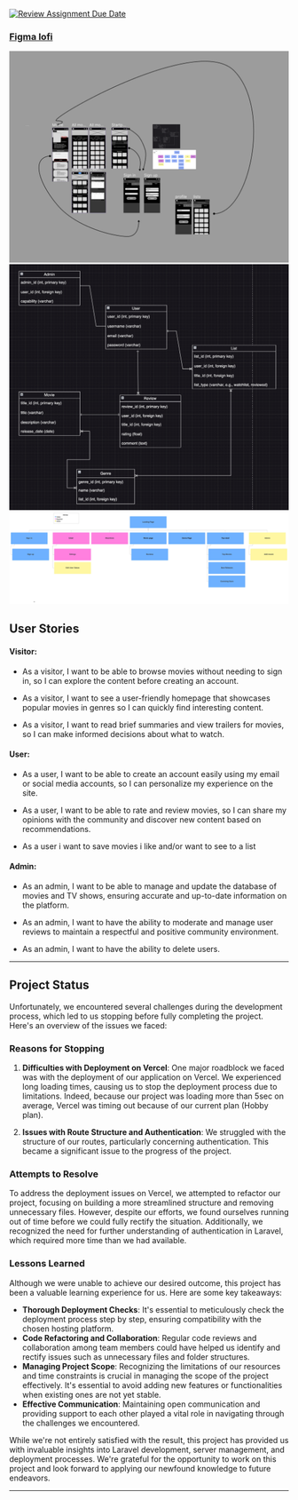 
[![Review Assignment Due Date](https://classroom.github.com/assets/deadline-readme-button-24ddc0f5d75046c5622901739e7c5dd533143b0c8e959d652212380cedb1ea36.svg)](https://classroom.github.com/a/ebT1wQO_)

### [Figma lofi](https://www.figma.com/file/IBLoF2xyqG0d7f90zHKmgB/LOFI?type=design&node-id=0-1&mode=design&t=ifxkhHARR7QzGWlZ-0)
![figma lofi prototype](/imdb-klon-1/img/Figma%20layout.png)
![ERD](/imdb-klon-1/img/ERD.png)
![sitemap](/imdb-klon-1/img/sitemap-last-version.jpeg)

## User Stories

#### Visitor:
- As a visitor, I want to be able to browse movies  without needing to sign in, so I can explore the content before creating an account.

- As a visitor, I want to see a user-friendly homepage that showcases popular movies in genres so I can quickly find interesting content.

- As a visitor, I want to read brief summaries and view trailers for movies, so I can make informed decisions about what to watch. 

#### User:
- As a user, I want to be able to create an account easily using my email or social media accounts, so I can personalize my experience on the site.

- As a user, I want to be able to rate and review movies,  so I can share my opinions with the community and discover new content based on recommendations. 
- As a user i want to save movies i like and/or want to see to a list

#### Admin:
- As an admin, I want to be able to manage and update the database of movies and TV shows, ensuring accurate and up-to-date information on the platform.

- As an admin, I want to have the ability to moderate and manage user reviews to maintain a respectful and positive community environment.

- As an admin, I want to have the ability to delete users.

---

## Project Status

Unfortunately, we encountered several challenges during the development process, which led to us stopping before fully completing the project. Here's an overview of the issues we faced:

### Reasons for Stopping

1. **Difficulties with Deployment on Vercel**: One major roadblock we faced was with the deployment of our application on Vercel. We experienced long loading times, causing us to stop the deployment process due to limitations. Indeed, because our project was loading more than 5sec on average, Vercel was timing out because of our current plan (Hobby plan).

2. **Issues with Route Structure and Authentication**: We struggled with the structure of our routes, particularly concerning authentication. This became a significant issue to the progress of the project.

### Attempts to Resolve

To address the deployment issues on Vercel, we attempted to refactor our project, focusing on building a more streamlined structure and removing unnecessary files. However, despite our efforts, we found ourselves running out of time before we could fully rectify the situation. Additionally, we recognized the need for further understanding of authentication in Laravel, which required more time than we had available.

### Lessons Learned

Although we were unable to achieve our desired outcome, this project has been a valuable learning experience for us. Here are some key takeaways:

- **Thorough Deployment Checks**: It's essential to meticulously check the deployment process step by step, ensuring compatibility with the chosen hosting platform.
- **Code Refactoring and Collaboration**: Regular code reviews and collaboration among team members could have helped us identify and rectify issues such as unnecessary files and folder structures.
- **Managing Project Scope**: Recognizing the limitations of our resources and time constraints is crucial in managing the scope of the project effectively. It's essential to avoid adding new features or functionalities when existing ones are not yet stable.
- **Effective Communication**: Maintaining open communication and providing support to each other played a vital role in navigating through the challenges we encountered. 

While we're not entirely satisfied with the result, this project has provided us with invaluable insights into Laravel development, server management, and deployment processes. We're grateful for the opportunity to work on this project and look forward to applying our newfound knowledge to future endeavors.

---
